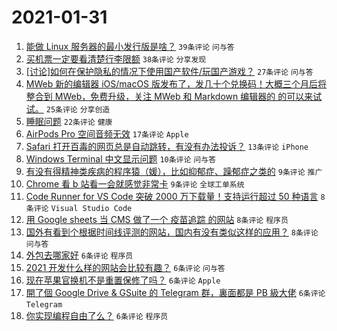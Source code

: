 # 2021-01-31

1. [能做 Linux 服务器的最小发行版是啥？](https://www.v2ex.com/t/749947) `39条评论` `问与答`
1. [买机票一定要看清楚行李限额](https://www.v2ex.com/t/749949) `38条评论` `分享发现`
1. [[讨论]如何在保护隐私的情况下使用国产软件/玩国产游戏？](https://www.v2ex.com/t/749960) `27条评论` `问与答`
1. [MWeb 新的编辑器 iOS/macOS 版发布了，发几十个兑换码！大概三个月后将整合到 MWeb，免费升级，关注 MWeb 和 Markdown 编辑器的 的可以来试试。](https://www.v2ex.com/t/749958) `25条评论` `分享创造`
1. [睡眠问题](https://www.v2ex.com/t/749944) `22条评论` `健康`
1. [AirPods Pro 空间音频无效](https://www.v2ex.com/t/749946) `17条评论` `Apple`
1. [Safari 打开百毒的网页总是自动跳转，有没有办法投诉？](https://www.v2ex.com/t/749969) `13条评论` `iPhone`
1. [Windows Terminal 中文显示问题](https://www.v2ex.com/t/749965) `10条评论` `问与答`
1. [有没有得精神类疾病的程序猿（媛），比如抑郁症、躁郁症之类的](https://www.v2ex.com/t/749972) `9条评论` `推广`
1. [Chrome 看 b 站看一会就感觉非常卡](https://www.v2ex.com/t/749970) `9条评论` `全球工单系统`
1. [Code Runner for VS Code 突破 2000 万下载量！支持运行超过 50 种语言](https://www.v2ex.com/t/749961) `8条评论` `Visual Studio Code`
1. [用 Google sheets 当 CMS 做了一个 疫苗追踪 的网站](https://www.v2ex.com/t/749951) `8条评论` `程序员`
1. [国外有看到个根据时间线评测的网站，国内有没有类似这样的应用？](https://www.v2ex.com/t/749943) `8条评论` `问与答`
1. [外包去哪家好](https://www.v2ex.com/t/749982) `6条评论` `程序员`
1. [2021 开发什么样的网站会比较有趣？](https://www.v2ex.com/t/749977) `6条评论` `问与答`
1. [现在苹果官换机不是重置保修了吗？](https://www.v2ex.com/t/749974) `6条评论` `Apple`
1. [開了個 Google Drive & GSuite 的 Telegram 群，裏面都是 PB 級大佬](https://www.v2ex.com/t/749953) `6条评论` `Telegram`
1. [你实现编程自由了么？](https://www.v2ex.com/t/749942) `6条评论` `程序员`
